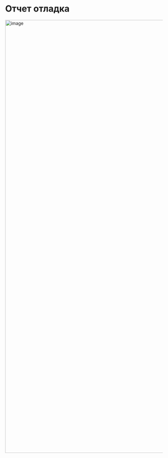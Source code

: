# Отчет отладка

<img width="1381" alt="image" src="https://github.com/akreminsky/python/assets/146972211/f68b49ee-ce00-4e1b-bcdd-c57bbd943c10">
